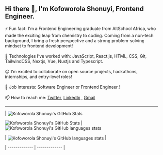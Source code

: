 ## Hi there 👋, I'm Kofoworola Shonuyi, Frontend Engineer.



⚡ Fun fact:  I'm a Frontend Engineering graduate from AltSchool Africa, who made the exciting leap from chemistry to coding. Coming from a non-tech background, I bring a fresh 
              perspective and a strong problem-solving mindset to frontend development!<br/><br/>
🌱 Technologies I’ve worked with: JavaScript, React.js, HTML, CSS, Git, TailwindCSS, Nextjs, Vue, Nuxtjs and Typescript.<br/><br/>
😊 I’m excited to collaborate on open source projects, hackathons, internships, and entry-level roles!<br/><br/>
💼 Job interests: Software Engineer or Frontend Engineer.!<br/><br/>
📫 How to reach me:  [Twitter](https://twitter.com/yourusername),  [LinkedIn](http://linkedin.com/in/kofoworola-shonuyi-647835220) ,  [Gmail](skofoworola3@gmail.com)

<hr/>

| <img align="center" src="https://github-readme-stats.vercel.app/api?username=Rolalove&show_icons=true&include_all_commits=true&hide_border=true" alt="Kofoworola Shonuyi's GitHub Stats" />

<img src="https://github-readme-stats-2bvyl07q5-kofoworola-shonuyis-projects.vercel.app/api?username=Rolalove&show_icons=true&include_all_commits=true&count_private=true&hide_border=true" alt="Kofoworola Shonuyi's GitHub Stats" /> | <img src="https://github-readme-stats-2bvyl07q5-kofoworola-shonuyis-projects.vercel.app/api/top-langs/?username=Rolalove&langs_count=8&layout=compact&hide_border=true" alt="Kofoworola Shonuyi's GitHub languages stats" />

| <img align="center" src="https://github-readme-stats.vercel.app/api/top-langs/?username=Rolalove&langs_count=8&layout=compact&hide_border=true" alt="Kofoworola Shonuyi's GitHub languages stats" /> |

| ------------- | ------------- |




